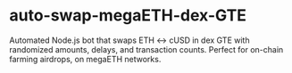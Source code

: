 # auto-swap-megaETH-dex-GTE
Automated Node.js bot that swaps ETH ↔ cUSD in dex GTE with randomized amounts, delays, and transaction counts. Perfect for on-chain farming airdrops, on megaETH networks.
